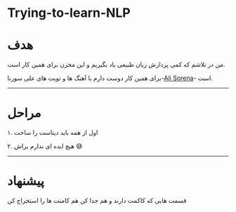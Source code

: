 # Trying-to-learn-NLP

# هدف
من در تلاشم که کمی پردازش زبان طبیعی یاد بگیریم و این مخزن برای همین کار است.

برای همین کار دوست دارم با آهنگ ها و تویت های  علی سورنا-[Ali Sorena](#https://en.wikipedia.org/wiki/Ali_Sorena)- است.

---

# مراحل
۱. اول از همه باید دیتاست را ساخت 

۲. هیچ ایده ای ندارم براش 😅

---
# پیشنهاد
قسمت هایی که کاکمت دارند و هم جدا کن هم کامنت ها را استخراج کن